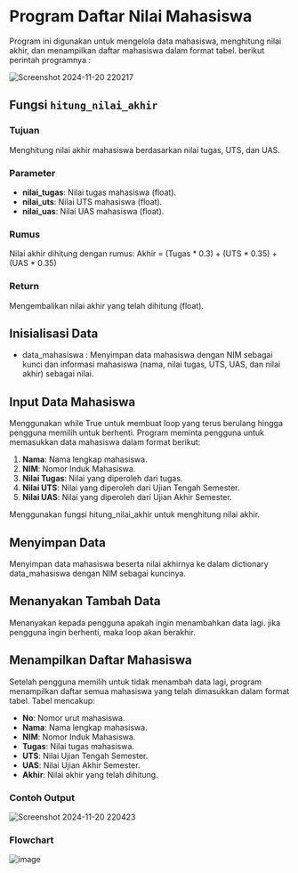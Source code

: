 # Program Daftar Nilai Mahasiswa
Program ini digunakan untuk mengelola data mahasiswa, menghitung nilai akhir, dan menampilkan daftar mahasiswa dalam format tabel. berikut perintah programnya :

![Screenshot 2024-11-20 220217](https://github.com/user-attachments/assets/c4350c4e-be84-4f9a-a41b-6eef71b95c46)

## Fungsi `hitung_nilai_akhir`

### Tujuan

Menghitung nilai akhir mahasiswa berdasarkan nilai tugas, UTS, dan UAS.

### Parameter

- **nilai_tugas**: Nilai tugas mahasiswa (float).
- **nilai_uts**: Nilai UTS mahasiswa (float).
- **nilai_uas**: Nilai UAS mahasiswa (float).

### Rumus

Nilai akhir dihitung dengan rumus:
Akhir = (Tugas * 0.3) + (UTS * 0.35) + (UAS * 0.35)

### Return

Mengembalikan nilai akhir yang telah dihitung (float).

## Inisialisasi Data

- data_mahasiswa : Menyimpan data mahasiswa dengan NIM sebagai kunci dan informasi mahasiswa (nama, nilai tugas, UTS, UAS, dan nilai akhir) sebagai nilai.

## Input Data Mahasiswa

Menggunakan while True untuk membuat loop yang terus berulang hingga pengguna memilih untuk berhenti.
Program meminta pengguna untuk memasukkan data mahasiswa dalam format berikut:
1. **Nama**: Nama lengkap mahasiswa.
2. **NIM**: Nomor Induk Mahasiswa.
3. **Nilai Tugas**: Nilai yang diperoleh dari tugas.
4. **Nilai UTS**: Nilai yang diperoleh dari Ujian Tengah Semester.
5. **Nilai UAS**: Nilai yang diperoleh dari Ujian Akhir Semester.

Menggunakan fungsi hitung_nilai_akhir untuk menghitung nilai akhir.

## Menyimpan Data

Menyimpan data mahasiswa beserta nilai akhirnya ke dalam dictionary data_mahasiswa dengan NIM sebagai kuncinya.

## Menanyakan Tambah Data

Menanyakan kepada pengguna apakah ingin menambahkan data lagi. jika pengguna ingin berhenti, maka loop akan berakhir.

## Menampilkan Daftar Mahasiswa

Setelah pengguna memilih untuk tidak menambah data lagi, program menampilkan daftar semua mahasiswa yang telah dimasukkan dalam format tabel. Tabel mencakup:
- **No**: Nomor urut mahasiswa.
- **Nama**: Nama lengkap mahasiswa.
- **NIM**: Nomor Induk Mahasiswa.
- **Tugas**: Nilai tugas mahasiswa.
- **UTS**: Nilai Ujian Tengah Semester.
- **UAS**: Nilai Ujian Akhir Semester.
- **Akhir**: Nilai akhir yang telah dihitung.

### Contoh Output

![Screenshot 2024-11-20 220423](https://github.com/user-attachments/assets/75268470-54d3-449e-92d2-45bf46890fa1)

### Flowchart 

![image](https://github.com/user-attachments/assets/a2e8dae6-b982-4e92-95c0-ca631c984343)


